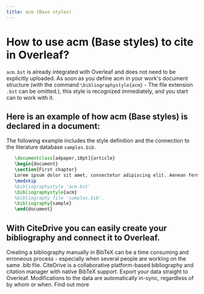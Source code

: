 ```yaml
---
title: acm (Base styles)
---
```


# How to use acm (Base styles) to cite in Overleaf? 
`acm.bst` is already integrated with Overleaf and does not need to be explicitly uploaded. As soon as you define acm in your work's document structure (with the command `\bibliographystyle{acm}` - The file extension `.bst` can be omitted.), this style is recognized immediately, and you start can to work with it.

## Here is an example of how acm (Base styles) is declared in a document:
The following example includes the style definition and the connection to the literature database `samples.bib`.
```tex
   \documentclass[a4paper,10pt]{article}
   \begin{document}
   \section{First chapter}
   Lorem ipsum dolor sit amet, consectetur adipiscing elit. Aenean fermentum justo massa, ut maximus mauris sodales et. Aenean vel elit a erat rhoncus pharetra.
   \medskip
   %bibliographystyle 'acm.bst'
   \bibliographystyle{acm}
   %bibliography file 'samples.bib'.
   \bibliography{sample}
   \end{document}
```

## With CiteDrive you can easily create your bibliography and connect it to Overleaf. 
Creating a bibliography manually in BibTeX can be a time consuming and erroneous process - especially when several people are working on the same .bib file. CiteDrive is a collaborative platform-based bibliography and citation manager with native BibTeX support. Export your data straight to Overleaf. Modifications to the data are automatically in-sync, regardless of by whom or when. Find out more